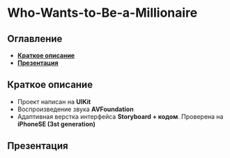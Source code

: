 # Who-Wants-to-Be-a-Millionaire
## Оглавление
- **[Краткое описание](#Basic)**
- **[Презентация](#Presentation)**

## <a id="Basic"></a>Краткое описание
- Проект написан на **UIKit**
- Воспроизведение звука **AVFoundation**
- Адаптивная верстка интерфейса **Storyboard + кодом**. Проверена на **iPhoneSE (3st generation)**

## <a id="Presentation"></a>Презентация

